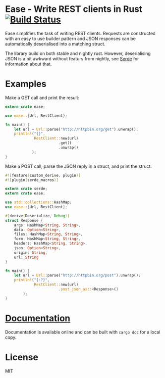 Ease - Write REST clients in Rust [![Build Status](https://travis-ci.org/SimonPersson/ease.png?branch=master)](https://travis-ci.org/SimonPersson/ease)
=================================

Ease simplifies the task of writing REST clients. Requests
are constructed with an easy to use builder pattern and JSON
responses can be automatically deserialised into a matching
struct.

The library build on both stable and nightly rust. However,
deserialising JSON is a bit awkward without featurs from nightly,
see [Serde](https://github.com/serde-rs/serde#serialization-without-macros)
for information about that.

Examples
========

Make a GET call and print the result:
```rust
extern crate ease;

use ease::{Url, RestClient};

fn main() {
    let url = Url::parse("http://httpbin.org/get").unwrap();
    println!("{}",
             RestClient::new(url)
                        .get()
                        .unwrap()
            );
}
```

Make a POST call, parse the JSON reply in a struct, and print the struct:
```rust
#![feature(custom_derive, plugin)]
#![plugin(serde_macros)]

extern crate serde;
extern crate ease;

use std::collections::HashMap;
use ease::{Url, RestClient};

#[derive(Deserialize, Debug)]
struct Response {
    args: HashMap<String, String>,
    data: Option<String>,
    files: HashMap<String, String>,
    form: HashMap<String, String>,
    headers: HashMap<String, String>,
    json: Option<String>,
    origin: String,
    url: String
}

fn main() {
    let url = Url::parse("http://httpbin.org/post").unwrap();
    println!("{:?}",
             RestClient::new(url)
                        .post_json_as::<Response>()
        );
}
```

[Documentation](http://simonpersson.github.io/ease/)
====================================================

Documentation is available online and can be built with `cargo doc`
for a local copy.

License
=======

MIT
